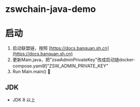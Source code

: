 # zswchain-java-demo


# 启动
1. 启动联盟链，按照 [https://docs.banquan.sh.cn](https://docs.banquan.sh.cn)
2. 更新Main.java，把"zswAdminPrivateKey"改成启动链docker-compose.yaml的"ZSW_ADMIN_PRIVATE_KEY"
3. Run Main.main() 🎉

## JDK
- JDK 8 以上